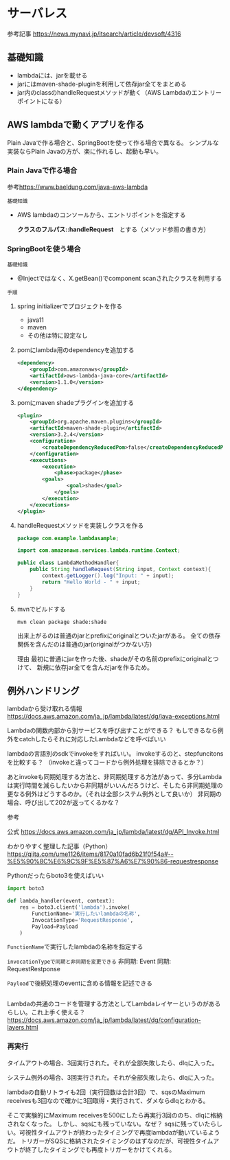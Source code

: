 # サーバレス

参考記事
<https://news.mynavi.jp/itsearch/article/devsoft/4316>

## 基礎知識

* lambdaには、jarを載せる
* jarにはmaven-shade-pluginを利用して依存jar全てをまとめる
* jar内のclassのhandleRequestメソッドが動く（AWS Lambdaのエントリーポイントになる）

## AWS lambdaで動くアプリを作る

Plain Javaで作る場合と、SpringBootを使って作る場合で異なる。
シンプルな実装ならPlain Javaの方が、楽に作れるし、起動も早い。

### Plain Javaで作る場合

参考<https://www.baeldung.com/java-aws-lambda>

`基礎知識`

* AWS lambdaのコンソールから、エントリポイントを指定する

    **クラスのフルパス::handleRequest**　とする（メソッド参照の書き方）

### SpringBootを使う場合

`基礎知識`

* @Injectではなく、X.getBean()でcomponent scanされたクラスを利用する

`手順`

1. spring initializerでプロジェクトを作る

    * java11
    * maven
    * その他は特に設定なし

2. pomにlambda用のdependencyを追加する

    ```xml
    <dependency>
        <groupId>com.amazonaws</groupId>
        <artifactId>aws-lambda-java-core</artifactId>
        <version>1.1.0</version>
    </dependency>
    ```

3. pomにmaven shadeプラグインを追加する

    ```xml
    <plugin>
        <groupId>org.apache.maven.plugins</groupId>
        <artifactId>maven-shade-plugin</artifactId>
        <version>3.2.4</version>
        <configuration>
            <createDependencyReducedPom>false</createDependencyReducedPom>
        </configuration>
        <executions>
            <execution>
                <phase>package</phase>
            <goals>
                    <goal>shade</goal>
                </goals>
            </execution>
        </executions>
    </plugin>
    ```

4. handleRequestメソッドを実装しクラスを作る

    ```java
    package com.example.lambdasample;

    import com.amazonaws.services.lambda.runtime.Context;

    public class LambdaMethodHandler{
        public String handleRequest(String input, Context context){
            context.getLogger().log("Input: " + input);
            return "Hello World - " + input;
        }
    }
    ```

5. mvnでビルドする

    ```shell
    mvn clean package shade:shade
    ```

    出来上がるのは普通のjarとprefixにoriginalとついたjarがある。
    全ての依存関係を含んだのは普通のjar(originalがつかない方)

    理由
        最初に普通にjarを作った後、shadeがその名前のprefixにoriginalとつけて、
        新規に依存jar全てを含んだjarを作るため。

## 例外ハンドリング

lambdaから受け取れる情報<https://docs.aws.amazon.com/ja_jp/lambda/latest/dg/java-exceptions.html>

Lambdaの関数内部から別サービスを呼び出すことができる？
もしできるなら例外をcatchしたらそれに対応したLambdaなどを呼べばいい

lambdaの言語別のsdkでinvokeをすればいい。
invokeするのと、stepfuncitonsを比較する？
（invokeと違ってコードから例外処理を排除できるとか？）

あとinvokeも同期処理する方法と、非同期処理する方法があって、多分Lambdaは実行時間を減らしたいから非同期がいいんだろうけど、そしたら非同期処理の更なる例外はどうするのか。（それは全部システム例外として良いか）
非同期の場合、呼び出して202が返ってくるかな？

参考

公式
<https://docs.aws.amazon.com/ja_jp/lambda/latest/dg/API_Invoke.html>

わかりやすく整理した記事（Python）
<https://qiita.com/ume1126/items/8170a10fad6b21f0f54a#--%E5%90%8C%E6%9C%9F%E5%87%A6%E7%90%86-requestresponse>

Pythonだったらboto3を使えばいい

```py
import boto3

def lambda_handler(event, context):
    res = boto3.client('lambda').invoke(
        FunctionName='実行したいlambdaの名称',
        InvocationType='RequestResponse',
        Payload=Payload
    )

```

`FunctionName`で実行したlambdaの名称を指定する

`invocationTypeで同期と非同期を変更できる`
非同期: Event
同期: RequestRestponse

`Payload`で後続処理のeventに含める情報を記述できる

```py

```

Lambdaの共通のコードを管理する方法としてLambdaレイヤーというのがあるらしい。これ上手く使える？
<https://docs.aws.amazon.com/ja_jp/lambda/latest/dg/configuration-layers.html>

### 再実行

タイムアウトの場合、3回実行された。それが全部失敗したら、dlqに入った。

システム例外の場合、3回実行された。それが全部失敗したら、dlqに入った。

lambdaの自動リトライも2回（実行回数は合計3回）で、sqsのMaximum receivesも3回なので確かに3回取得・実行されて、ダメならdlqとわかる。

そこで実験的にMaximum receivesを500にしたら再実行3回ののち、dlqに格納されなくなった。
しかし、sqsにも残っていない。なぜ？
sqsに残っていたらしい。可視性タイムアウトが終わったタイミングで再度lambdaが動いているようだ。
トリガーがSQSに格納されたタイミングのはずなのだが、可視性タイムアウトが終了したタイミングでも再度トリガーをかけてくれる。
